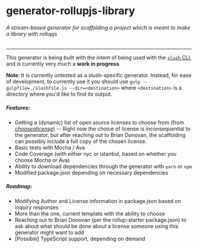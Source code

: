 generator-rollupjs-library
=========================

###### _A stream-based generator for scaffolding a project which is meant to make a library with rollupjs_
---------------------------------------------------------------------

This generator is being built with the intent of being used with the [`slush` CLI](https://slushjs.github.io/#/), and is currently very much a **work in progress**.

**Note**: It is currently untested as a slush-specific generator. Instead, for ease of development, to currently use it you should use
```gulp --gulpfile=./slushfile.js --dir=<destination>``` where `<destination>` is a directory where you'd like to find its output.

##### Features:
- Getting a (dynamic) list of open source licenses to choose from (from [_choosealicense_](https://choosealicense.com/licenses/))
-- Right now the choice of license is inconsequential to the generator, but after reaching out to Brian Donovan, the scaffolding can possibly include a full copy of the chosen license.
- Basic tests with Mocha / Ava
- Code Coverage (with either nyc or istanbul, based on whether you choose Mocha or Ava)
- Ability to download dependencies through the generator with `yarn` or `npm`
- Modified package.json depending on necessary dependencies

##### Roadmap:
- Modifying Author and License information in package.json based on inquiry responses
- More than the one, current template with the ability to choose
- Reaching out to Brian Donovan (per the rollup-starter package.json) to ask about what should be done about a license someone using this generator might want to add
- [Possible] TypeScript support, depending on demand
